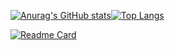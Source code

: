 [![Anurag's GitHub stats](https://github-readme-stats.vercel.app/api?username=xiiiew&theme=flag-india&show_icons=true&hide_title=true)](https://github.com/xiiiew?tab=repositories)[![Top Langs](https://github-readme-stats.vercel.app/api/top-langs/?username=xiiiew&layout=compact)](https://github.com/xiiiew?tab=repositories)

[![Readme Card](https://github-readme-stats.vercel.app/api/pin/?username=xiiiew&repo=lightning-engine&show_owner=false&theme=vue)](https://github.com/xiiiew/lightning-engine)
